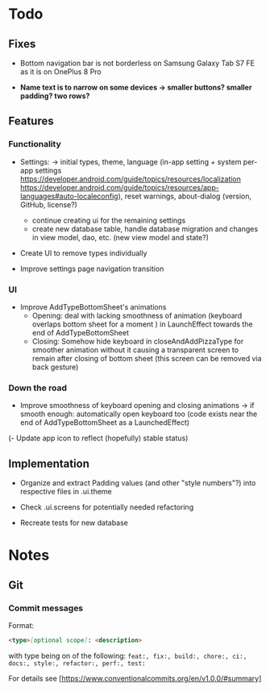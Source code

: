 # Todo

## Fixes

- Bottom navigation bar is not borderless on Samsung Galaxy Tab S7 FE as it is on OnePlus 8 Pro

- **Name text is to narrow on some devices → smaller buttons? smaller padding? two rows?**

## Features

### Functionality

- Settings:
  -> initial types, theme, language (in-app setting + system per-app settings https://developer.android.com/guide/topics/resources/localization https://developer.android.com/guide/topics/resources/app-languages#auto-localeconfig), reset warnings, about-dialog (version, GitHub, license?)
  - continue creating ui for the remaining settings
  - create new database table, handle database migration and changes in view model, dao, etc. (new view model and state?)

- Create UI to remove types individually

- Improve settings page navigation transition

### UI

- Improve AddTypeBottomSheet's animations
  - Opening: deal with lacking smoothness of animation (keyboard overlaps bottom sheet for a
    moment ) in LaunchEffect towards the end of AddTypeBottomSheet
  - Closing: Somehow hide keyboard in closeAndAddPizzaType for smoother animation without it
    causing a transparent screen to remain after closing of bottom sheet (this screen can be
    removed via back gesture)

### Down the road

- Improve smoothness of keyboard opening and closing animations → if smooth enough: automatically
  open keyboard too (code exists near the end of AddTypeBottomSheet as a LaunchedEffect)

(- Update app icon to reflect (hopefully) stable status)

## Implementation

- Organize and extract Padding values (and other "style numbers"?)  into respective files in .ui.theme

- Check .ui.screens for potentially needed refactoring

- Recreate tests for new database

# Notes

## Git

### Commit messages

Format:

```markdown
<type>[optional scope]: <description>
```

with type being on of the
following: `feat:, fix:, build:, chore:, ci:, docs:, style:, refactor:, perf:, test:`

For details see [https://www.conventionalcommits.org/en/v1.0.0/#summary]